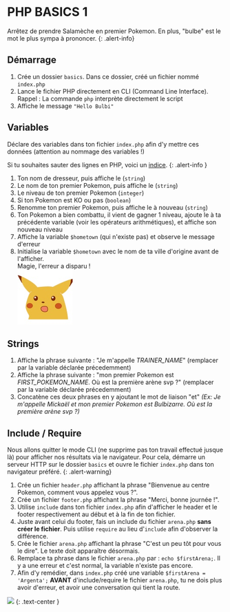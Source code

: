 # PHP BASICS 1

Arrêtez de prendre Salamèche en premier Pokemon. En plus, "bulbe" est le mot le plus sympa à prononcer.
{: .alert-info}

## Démarrage
1.  Crée un dossier `basics`. Dans ce dossier, créé un fichier nommé `index.php`
2.  Lance le fichier PHP directement en CLI (Command Line Interface). Rappel : La commande `php` interprète directement le script
3.  Affiche le message `"Hello Bulbi"`

## Variables

Déclare des variables dans ton fichier `index.php` afin d'y mettre ces données (attention au nommage des variables !)

Si tu souhaites sauter des lignes en PHP, voici un [indice](https://www.delftstack.com/fr/howto/php/php-echo-line-break/).
{: .alert-info }

1.  Ton nom de dresseur, puis affiche le (`string`)
2.  Le nom de ton premier Pokemon, puis affiche le (`string`)
3.  Le niveau de ton premier Pokemon (`integer`)
4.  Si ton Pokemon est KO ou pas (`boolean`)
5.  Renomme ton premier Pokemon, puis affiche le à nouveau (`string`)
6.  Ton Pokemon a bien combattu, il vient de gagner 1 niveau, ajoute le à ta précédente variable (voir les opérateurs arithmétiques), et affiche son nouveau niveau
7.  Affiche la variable `$hometown` (qui n'existe pas) et observe le message d'erreur
8.  Initialise la variable `$hometown` avec le nom de ta ville d'origine avant de l'afficher.  
    Magie, l'erreur a disparu !  
![](surprised-pikachu.jpg)

## Strings

1.  Affiche la phrase suivante : "Je m'appelle _TRAINER_NAME_" (remplacer par la variable déclarée précedemment)
2.  Affiche la phrase suivante : "mon premier Pokemon est _FIRST_POKEMON_NAME_. Où est la première arène svp ?" (remplacer par la variable déclarée précedemment)
3.  Concatène ces deux phrases en y ajoutant le mot de liaison "et" _(Ex: Je m'appelle Mickaël et mon premier Pokemon est Bulbizarre. Où est la première arène svp ?)_

## Include / Require

Nous allons quitter le mode CLI (ne supprime pas ton travail effectué jusque là) pour afficher nos résultats via le navigateur. Pour cela, démarre un serveur HTTP sur le dossier `basics` et ouvre le fichier `index.php` dans ton navigateur préféré.
{: .alert-warning}

1.  Crée un fichier `header.php` affichant la phrase "Bienvenue au centre Pokemon, comment vous appelez vous ?".
2.  Crée un fichier `footer.php` affichant la phrase "Merci, bonne journée !".
3.  Utilise `include` dans ton fichier `index.php` afin d'afficher le header et le footer respectivement au début et à la fin de ton fichier.
4.  Juste avant celui du footer, fais un include du fichier `arena.php` **sans créer le fichier**. Puis utilise `require` au lieu d'`include` afin d'observer la différence.
5.  Crée le fichier `arena.php` affichant la phrase "C'est un peu tôt pour vous le dire". Le texte doit apparaître désormais.
6.  Remplace ta phrase dans le fichier `arena.php` par : `echo $firstArena;`. Il y a une erreur et c'est normal, la variable n'existe pas encore.
7.  Afin d'y remédier, dans `index.php` créé une variable `$firstArena = 'Argenta';` **AVANT** d'include/require le fichier `arena.php`, tu ne dois plus avoir d'erreur, et avoir une conversation qui tient la route.


![](https://media.giphy.com/media/xuXzcHMkuwvf2/giphy.gif)
{: .text-center }